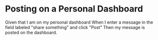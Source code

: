# Posting on a Personal Dashboard

Given that I am on my personal dashboard
When I enter a message in the field labeled "share something"
and click "Post"
Then my message is posted on the dashboard.

###
